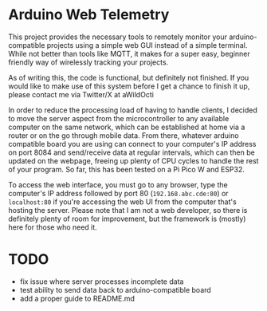 # Arduino Web Telemetry

This project provides the necessary tools to remotely monitor your arduino-compatible projects using a simple web GUI instead of a simple terminal. 
While not better than tools like MQTT, it makes for a super easy, beginner friendly way of wirelessly tracking your projects.


As of writing this, the code is functional, but definitely not finished. If you would like to make use of this system before I get a chance to finish it up, please contact me via Twitter/X at aWildOcti


In order to reduce the processing load of having to handle clients, I decided to move the server aspect from the microcontroller to any available computer on the same network, which can be established at home via a router or on the go through mobile data. From there, whatever arduino compatible board you are using can connect to your computer's IP address on port 8084 and send/receive data at regular intervals, which can then be updated on the webpage, freeing up plenty of CPU cycles to handle the rest of your program. So far, this has been tested on a Pi Pico W and ESP32.

To access the web interface, you must go to any browser, type the computer's IP address followed by port 80 (`192.168.abc.cde:80`) or `localhost:80` if you're accessing the web UI from the computer that's hosting the server. Please note that I am not a web developer, so there is definitely plenty of room for improvement, but the framework is (mostly) here for those who need it.



# TODO

- fix issue where server processes incomplete data
- test ability to send data back to arduino-compatible board
- add a proper guide to README.md
